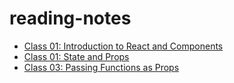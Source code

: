 # reading-notes
- [Class 01: Introduction to React and Components](./class1.md)
- [Class 01: State and Props](./class2.md)
- [Class 03: Passing Functions as Props](./class3.md)
